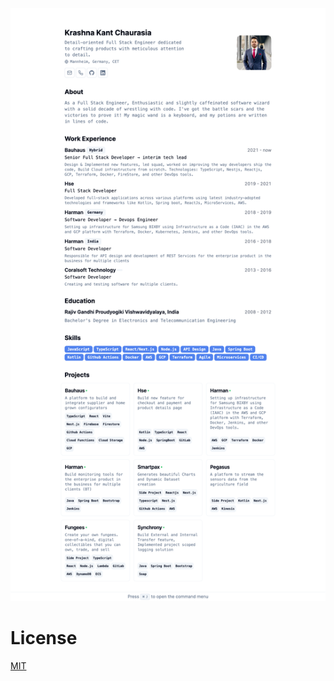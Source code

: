 ![cv](https://github.com/krashnakant/cv/blob/main/Krashna_cv.png)

# License

[MIT](https://choosealicense.com/licenses/mit/)
